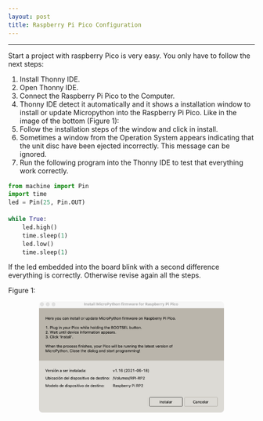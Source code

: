 ```yaml
---
layout: post
title: Raspberry Pi Pico Configuration
---
```

*****
Start a project with raspberry Pico is very easy. You only have to follow the next steps:

1. Install Thonny IDE.
2. Open Thonny IDE.
3. Connect the Raspberry Pi Pico to the Computer.
4. Thonny IDE detect it automatically and it shows a installation window to install or update Micropython into the
Raspberry Pi Pico. Like in the image of the bottom (Figure 1):
5. Follow the installation steps of the window and click in install.
6. Sometimes a window from the Operation System appears indicating that the unit disc have been ejected incorrectly. This
message can be ignored.
7. Run the following program into the Thonny IDE to test that everything work correctly.

````python
from machine import Pin
import time
led = Pin(25, Pin.OUT)

while True:
    led.high()
    time.sleep(1)
    led.low()
    time.sleep(1)
````

If the led embedded into the board blink with a second difference everything is correctly. Otherwise revise again all the steps. 

Figure 1:
<div class="img-contenedor">
<img src="/images/projectsImages/RaspArdu/InstallInitialConfigurationRaspPico.png" alt="InstallationWindow" title="InstallationWindow" width="100%" style="
    width: 75%;
    display: block;
    margin-left: auto;
    margin-right: auto;
    margin-top: 10px;
    border-radius: 7px;
">
</div> 
